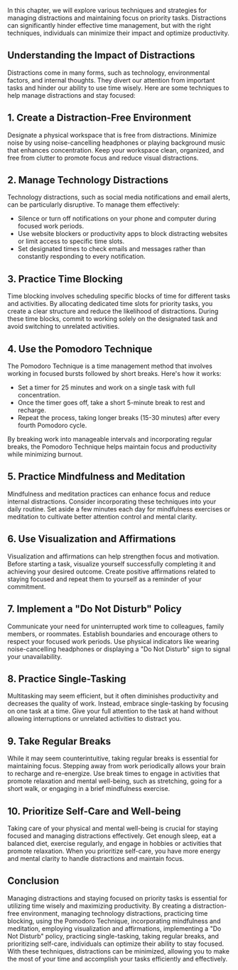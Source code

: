 
In this chapter, we will explore various techniques and strategies for managing distractions and maintaining focus on priority tasks. Distractions can significantly hinder effective time management, but with the right techniques, individuals can minimize their impact and optimize productivity.

**Understanding the Impact of Distractions**
--------------------------------------------

Distractions come in many forms, such as technology, environmental factors, and internal thoughts. They divert our attention from important tasks and hinder our ability to use time wisely. Here are some techniques to help manage distractions and stay focused:

**1. Create a Distraction-Free Environment**
--------------------------------------------

Designate a physical workspace that is free from distractions. Minimize noise by using noise-cancelling headphones or playing background music that enhances concentration. Keep your workspace clean, organized, and free from clutter to promote focus and reduce visual distractions.

**2. Manage Technology Distractions**
-------------------------------------

Technology distractions, such as social media notifications and email alerts, can be particularly disruptive. To manage them effectively:

* Silence or turn off notifications on your phone and computer during focused work periods.
* Use website blockers or productivity apps to block distracting websites or limit access to specific time slots.
* Set designated times to check emails and messages rather than constantly responding to every notification.

**3. Practice Time Blocking**
-----------------------------

Time blocking involves scheduling specific blocks of time for different tasks and activities. By allocating dedicated time slots for priority tasks, you create a clear structure and reduce the likelihood of distractions. During these time blocks, commit to working solely on the designated task and avoid switching to unrelated activities.

**4. Use the Pomodoro Technique**
---------------------------------

The Pomodoro Technique is a time management method that involves working in focused bursts followed by short breaks. Here's how it works:

* Set a timer for 25 minutes and work on a single task with full concentration.
* Once the timer goes off, take a short 5-minute break to rest and recharge.
* Repeat the process, taking longer breaks (15-30 minutes) after every fourth Pomodoro cycle.

By breaking work into manageable intervals and incorporating regular breaks, the Pomodoro Technique helps maintain focus and productivity while minimizing burnout.

**5. Practice Mindfulness and Meditation**
------------------------------------------

Mindfulness and meditation practices can enhance focus and reduce internal distractions. Consider incorporating these techniques into your daily routine. Set aside a few minutes each day for mindfulness exercises or meditation to cultivate better attention control and mental clarity.

**6. Use Visualization and Affirmations**
-----------------------------------------

Visualization and affirmations can help strengthen focus and motivation. Before starting a task, visualize yourself successfully completing it and achieving your desired outcome. Create positive affirmations related to staying focused and repeat them to yourself as a reminder of your commitment.

**7. Implement a "Do Not Disturb" Policy**
------------------------------------------

Communicate your need for uninterrupted work time to colleagues, family members, or roommates. Establish boundaries and encourage others to respect your focused work periods. Use physical indicators like wearing noise-cancelling headphones or displaying a "Do Not Disturb" sign to signal your unavailability.

**8. Practice Single-Tasking**
------------------------------

Multitasking may seem efficient, but it often diminishes productivity and decreases the quality of work. Instead, embrace single-tasking by focusing on one task at a time. Give your full attention to the task at hand without allowing interruptions or unrelated activities to distract you.

**9. Take Regular Breaks**
--------------------------

While it may seem counterintuitive, taking regular breaks is essential for maintaining focus. Stepping away from work periodically allows your brain to recharge and re-energize. Use break times to engage in activities that promote relaxation and mental well-being, such as stretching, going for a short walk, or engaging in a brief mindfulness exercise.

**10. Prioritize Self-Care and Well-being**
-------------------------------------------

Taking care of your physical and mental well-being is crucial for staying focused and managing distractions effectively. Get enough sleep, eat a balanced diet, exercise regularly, and engage in hobbies or activities that promote relaxation. When you prioritize self-care, you have more energy and mental clarity to handle distractions and maintain focus.

**Conclusion**
--------------

Managing distractions and staying focused on priority tasks is essential for utilizing time wisely and maximizing productivity. By creating a distraction-free environment, managing technology distractions, practicing time blocking, using the Pomodoro Technique, incorporating mindfulness and meditation, employing visualization and affirmations, implementing a "Do Not Disturb" policy, practicing single-tasking, taking regular breaks, and prioritizing self-care, individuals can optimize their ability to stay focused. With these techniques, distractions can be minimized, allowing you to make the most of your time and accomplish your tasks efficiently and effectively.
